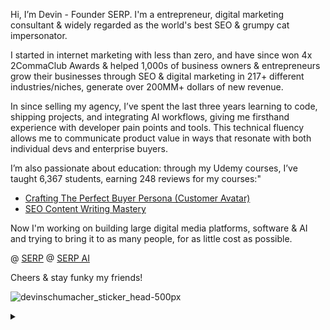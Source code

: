 
Hi, I’m Devin  - Founder SERP. I'm a entrepreneur, digital marketing consultant & widely regarded as the world's best SEO & grumpy cat impersonator.

I started in internet marketing with less than zero, and have since won 4x 2CommaClub Awards & helped 1,000s of business owners & entrepreneurs grow their businesses through SEO & digital marketing in 217+ different industries/niches, generate over 200MM+ dollars of new revenue.

In since selling my agency, I’ve spent the last three years learning to code, shipping projects, and integrating AI workflows, giving me firsthand experience with developer pain points and tools. This technical fluency allows me to communicate product value in ways that resonate with both individual devs and enterprise buyers.

I’m also passionate about education: through my Udemy courses, I’ve taught 6,367 students, earning 248 reviews for my courses:"
- [Crafting The Perfect Buyer Persona (Customer Avatar)](https://www.udemy.com/course/customer-research-buyer-personas-customer-avatars)
- [SEO Content Writing Mastery](https://www.udemy.com/course/seo-blog-content-writing-mastery-course-full-free)

Now I'm working on building large digital media platforms, software & AI and trying to bring it to as many people, for as little cost as possible.

@ [SERP](https://serp.co/)
@ [SERP AI](https://github.com/serp-ai)

Cheers & stay funky my friends!

![devinschumacher_sticker_head-500px](https://github.com/user-attachments/assets/22c29352-551d-4dc5-9b34-0c0498f06e3b)







<details>
  <summary> </summary>


[SERP](https://github.com/serpcompany) | [SERP AI](https://github.com/serp-ai) | [SERP University](https://github.com/serpuniversity) | [SERP Best](https://github.com/serpbest) | [Devin Schumacher](https://github.com/devinschumacher) | [University of Guns](https://github.com/universityofguns) | [Boxing Undefeated](https://github.com/boxingundefeated) | [Daft FM](https://github.com/daftfm)

  
  - [@mdsbest](https://github.com/mdsbest)
  - [mdsbest/mdsbest](https://github.com/mdsbest/mdsbest)
  - [CTR Manipulation Tools](https://gist.github.com/devinschumacher/625918eb482491af16a6db41884bc10b)
  - [Bookmarks of my 'best of' lists](https://gist.github.com/mdsbest/771b6e1c414be07cebec53084764b908)
  - [ai sales assistants](https://gist.github.com/devinschumacher/2313da8358d00302593c38f07bc053d2)
  - [business intelligence tools](https://gist.github.com/devinschumacher/d7dcf8027565948c143d731304a9c40f)
  - [cloud gpus](https://gist.github.com/devinschumacher/87dd5b87234f2d0e5dba56503bfba533)
  - [cloud gpus](https://github.com/devinschumacher/cloud-gpu-servers-services-providers)
  - [component libraries shadcnui](https://gist.github.com/devinschumacher/66c4f6d7680f89211951c27ca5d95bb5)
  - [ctr manipulation tools](https://gist.github.com/devinschumacher/625918eb482491af16a6db41884bc10b)
  - [email outreach tools](https://gist.github.com/devinschumacher/13784065c33820dcea704df120cec1e7)
  - [instantly review](https://gist.github.com/devinschumacher/950ef851ed0f6b56e26a0ec279890a57)
  - [proxies](https://gist.github.com/devinschumacher/be1b8d90fa252d0417f2a4802794699b)
  - [proxy providers](https://gist.github.com/devinschumacher/be1b8d90fa252d0417f2a4802794699b)
  - [shadcnblocks](https://gist.github.com/sarahatherbest/7ab61d18081d9b8179e09306cf9680df)
</details>
